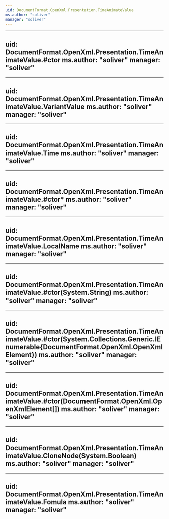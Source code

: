 ```yaml
---
uid: DocumentFormat.OpenXml.Presentation.TimeAnimateValue
ms.author: "soliver"
manager: "soliver"
---
```


---
uid: DocumentFormat.OpenXml.Presentation.TimeAnimateValue.#ctor
ms.author: "soliver"
manager: "soliver"
---

---
uid: DocumentFormat.OpenXml.Presentation.TimeAnimateValue.VariantValue
ms.author: "soliver"
manager: "soliver"
---

---
uid: DocumentFormat.OpenXml.Presentation.TimeAnimateValue.Time
ms.author: "soliver"
manager: "soliver"
---

---
uid: DocumentFormat.OpenXml.Presentation.TimeAnimateValue.#ctor*
ms.author: "soliver"
manager: "soliver"
---

---
uid: DocumentFormat.OpenXml.Presentation.TimeAnimateValue.LocalName
ms.author: "soliver"
manager: "soliver"
---

---
uid: DocumentFormat.OpenXml.Presentation.TimeAnimateValue.#ctor(System.String)
ms.author: "soliver"
manager: "soliver"
---

---
uid: DocumentFormat.OpenXml.Presentation.TimeAnimateValue.#ctor(System.Collections.Generic.IEnumerable{DocumentFormat.OpenXml.OpenXmlElement})
ms.author: "soliver"
manager: "soliver"
---

---
uid: DocumentFormat.OpenXml.Presentation.TimeAnimateValue.#ctor(DocumentFormat.OpenXml.OpenXmlElement[])
ms.author: "soliver"
manager: "soliver"
---

---
uid: DocumentFormat.OpenXml.Presentation.TimeAnimateValue.CloneNode(System.Boolean)
ms.author: "soliver"
manager: "soliver"
---

---
uid: DocumentFormat.OpenXml.Presentation.TimeAnimateValue.Fomula
ms.author: "soliver"
manager: "soliver"
---
